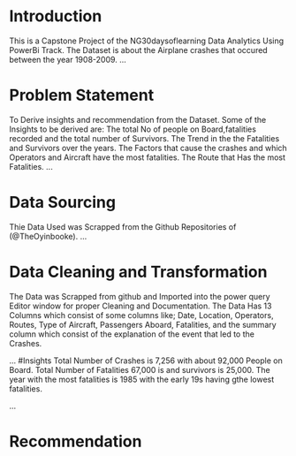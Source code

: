 # Introduction
This is a Capstone Project of the NG30daysoflearning Data Analytics Using PowerBi Track.
The Dataset is about the Airplane crashes that occured between the year 1908-2009.
...
# Problem Statement
To Derive insights and recommendation from the Dataset. Some of the Insights to be derived are:
The total No of people on Board,fatalities recorded and the total number of Survivors.
The Trend in the the Fatalities and Survivors over the years.
The Factors that cause the crashes and which Operators and Aircraft have the most fatalities.
The Route that Has the most Fatalities.
...
# Data Sourcing 
Thie Data Used was Scrapped from the Github Repositories of (@TheOyinbooke).
...
# Data Cleaning and Transformation
The Data was Scrapped from github and Imported into the power query Editor window for proper Cleaning and Documentation.
The Data Has 13 Columns which consist of some columns like; Date, Location, Operators, Routes, Type of Aircraft, Passengers Aboard, Fatalities, and the summary column which consist of the explanation of the event that led to the Crashes.



...
#Insights
Total Number of Crashes is 7,256 with about 92,000 People on Board.
Total Number of Fatalities 67,000 is and survivors is 25,000.
The year with the most fatalities is 1985 with the early 19s having gthe lowest fatalities.


...
# Recommendation



